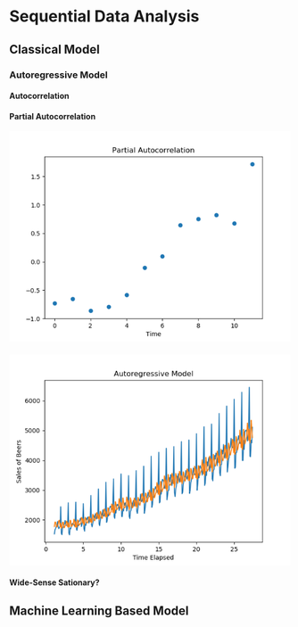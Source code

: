# Sequential Data Analysis
## Classical Model
### Autoregressive Model
#### Autocorrelation
#### Partial Autocorrelation
![Image of Setup](Classic/Autoregressive_Model/pacf.png)
####
![Image of Setup](Classic/Autoregressive_Model/model.png)
#### Wide-Sense Sationary?
## Machine Learning Based Model
